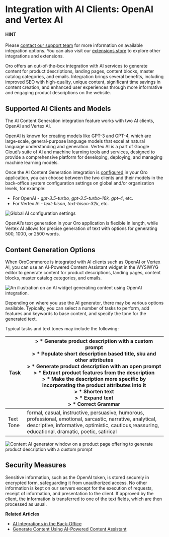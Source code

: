 <a id="integrations-ai-generation"></a>

# Integration with AI Clients: OpenAI and Vertex AI

#### HINT
Please <a href="https://oroinc.com/contact-us/" target="_blank">contact our support team</a> for more information on available integration options. You can also visit our <a href="https://extensions.oroinc.com/" target="_blank">extensions store</a> to explore other integrations and extensions.

Oro offers an out-of-the-box integration with AI services to generate content for product descriptions, landing pages, content blocks, master catalog categories, and emails. Integration brings several benefits, including improved SEO with high-quality, unique content, significant time savings in content creation, and enhanced user experiences through more informative and engaging product descriptions on the website.

## Supported AI Clients and Models

The AI Content Generation integration feature works with two AI clients, OpenAI and Vertex AI.

OpenAI is known for creating models like GPT-3 and GPT-4, which are large-scale, general-purpose language models that excel at natural language understanding and generation.
Vertex AI is a part of Google Cloud’s suite of AI and machine learning tools and services, designed to provide a comprehensive platform for developing, deploying, and managing machine learning models.

Once the AI Content Generation integration is [configured](../../../back-office/system/integrations/ai/index.md#user-guide-ai-integrations) in your Oro application, you can choose between the two clients and their models in the back-office system configuration settings on global and/or organization levels, for example:

* For OpenAI - *gpt-3.5-turbo, gpt-3.5-turbo-16k, gpt-4*, etc.
* For Vertex AI - *text-bison, text-bison-32k*, etc.

![Global AI configuration settings](user/img/system/config_system/ai-global-settings.png)

OpenAI’s text generation in your Oro application is flexible in length, while Vertex AI allows for precise generation of text with options for generating 500, 1000, or 2500 words.

## Content Generation Options

When OroCommerce is integrated with AI clients such as OpenAI or Vertex AI, you can use an AI-Powered Content Assistant widget in the WYSIWYG editor to generate content for product descriptions, landing pages, content blocks, master catalog categories, and emails.

![An illustration on an AI widget generating content using OpenAI integration.](user/img/system/integrations/ai/ai-widget-example.png)

Depending on where you use the AI generator, there may be various options available. Typically, you can select a number of tasks to perform, add features and keywords to base content, and specify the tone for the generated text.

Typical tasks and text tones may include the following:

| Task      | > * Generate product description with a custom prompt<br/>> * Populate short description based title, sku and other attributes<br/>> * Generate product description with an open prompt<br/>> * Extract product features from  the description<br/>> * Make the description more specific by incorporating the product attributes into it<br/>> * Shorten text<br/>> * Expand text<br/>> * Correct Grammar   |
|-----------|--------------------------------------------------------------------------------------------------------------------------------------------------------------------------------------------------------------------------------------------------------------------------------------------------------------------------------------------------------------------------------------------------------------|
| Text Tone | formal, casual, instructive, persuasive, humorous, professional, emotional, sarcastic, narrative, analytical, descriptive, informative, optimistic, cautious,reassuring, educational, dramatic, poetic, satirical                                                                                                                                                                                            |
![Content AI generator window on a product page offering to generate product description with a custom prompt](user/img/integrations/wysiwyg-ai-generator.png)

## Security Measures

Sensitive information, such as the OpenAI token, is stored securely in encrypted form, safeguarding it from unauthorized access. No other information is kept on our servers except for the execution of requests, receipt of information, and presentation to the client. If approved by the client, the information is transferred to one of the text fields, which are then processed as usual.

**Related Articles**

* [AI Integrations in the Back-Office](../../../back-office/system/integrations/ai/index.md#user-guide-ai-integrations)
* [Generate Content Using AI-Powered Content Assistant](../../../concept-guides/content-management/wysiwyg.md#getting-started-wysiwyg-editor-field-ai)
